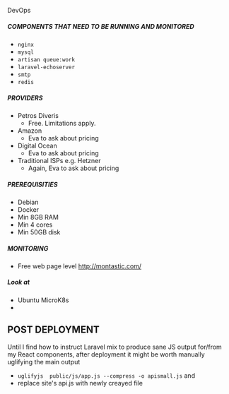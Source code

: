 DevOps

##### COMPONENTS THAT NEED TO BE RUNNING AND MONITORED
* `nginx`
* `mysql`
* `artisan queue:work`
* `laravel-echoserver`
* `smtp`
* `redis`

##### PROVIDERS
* Petros Diveris
  * Free. Limitations apply.
* Amazon
  * Eva to ask about pricing
* Digital Ocean
  * Eva to ask about pricing
* Traditional ISPs e.g. Hetzner
  * Again, Eva to ask about pricing

##### PREREQUISITIES
* Debian
* Docker
* Min 8GB RAM
* Min 4 cores
* Min 50GB disk

##### MONITORING
* Free web page level http://montastic.com/

##### Look at
* Ubuntu MicroK8s
* 

## POST DEPLOYMENT
Until I find how to instruct Laravel mix to produce sane JS output for/from my React components, after deployment it might be worth manually uglifying the main output
* `uglifyjs  public/js/app.js --compress -o apismall.js` and
* replace site's api.js with newly creayed file



